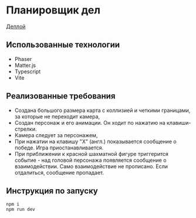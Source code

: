 # Планировщик дел

[Деплой](https://edelsid.github.io/TopDownGame/)

## Использованные технологии

- Phaser
- Matter.js
- Typescript
- Vite

## Реализованные требования
- Создана большого размера карта с коллизией и четкими границами, за которые не переходит камера,
- Создан персонаж и его анимации. Он ходит по нажатию на клавиши-стрелки.
- Камера следует за персонажем,
- При нажатии на клавишу "Х" (англ.) показывается сообщение о победе. Игра приостанавливается.
- При приближении к красной шахматной фигуре триггерится событие - над головой персонажа появляется сообщение о взаимодействии. Само взаимодействие не прописано. Если отдалиться, сообщение пропадает.

## Инструкция по запуску
```
npm i
npm run dev
```